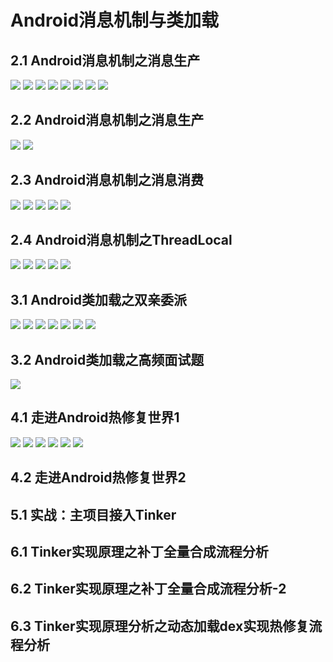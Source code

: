 # Android消息机制与类加载


## 2.1 Android消息机制之消息生产

<img src="image/Android消息机制1.png" style="zoom:100%"> 
<img src="image/Android消息机制2.png" style="zoom:100%"> 
<img src="image/Android消息机制3.png" style="zoom:100%"> 
<img src="image/Android消息机制4.png" style="zoom:100%"> 
<img src="image/Android消息机制5.png" style="zoom:100%"> 
<img src="image/Android消息机制6.png" style="zoom:100%"> 
<img src="image/Android消息机制7.png" style="zoom:100%"> 
<img src="image/Android消息机制8.png" style="zoom:100%">

 ## 2.2 Android消息机制之消息生产

<img src="image/Android消息机制9.png" style="zoom:100%"> 
<img src="image/Android消息机制10.png" style="zoom:100%"> 

## 2.3 Android消息机制之消息消费

<img src="image/Android消息机制11.png" style="zoom:100%">
<img src="image/Android消息机制12.png" style="zoom:100%"> 
<img src="image/Android消息机制13.png" style="zoom:100%"> 
<img src="image/Android消息机制14.png" style="zoom:100%"> 
<img src="image/Android消息机制15.png" style="zoom:100%"> 

## 2.4 Android消息机制之ThreadLocal

<img src="image/Android消息机制16.png" style="zoom:100%"> 
<img src="image/Android消息机制17.png" style="zoom:100%"> 
<img src="image/Android消息机制18.png" style="zoom:100%"> 
<img src="image/Android消息机制19.png" style="zoom:100%"> 
<img src="image/Android消息机制20.png" style="zoom:100%"> 

## 3.1 Android类加载之双亲委派

<img src="image/Android类加载机制1.png" style="zoom:100%"> 
<img src="image/Android类加载机制2.png" style="zoom:100%"> 
<img src="image/Android类加载机制3.png" style="zoom:100%"> 
<img src="image/Android类加载机制4.png" style="zoom:100%"> 
<img src="image/Android类加载机制5.png" style="zoom:100%"> 
<img src="image/Android类加载机制6.png" style="zoom:100%"> 
<img src="image/Android类加载机制7.png" style="zoom:100%"> 

## 3.2 Android类加载之高频面试题

<img src="image/Android类加载机制8.png" style="zoom:100%"> 

## 4.1 走进Android热修复世界1

<img src="image/Android热修复1.png" style="zoom:100%"> 
<img src="image/Android热修复2.png" style="zoom:100%"> 
<img src="image/Android热修复3.png" style="zoom:100%"> 
<img src="image/Android热修复4.png" style="zoom:100%"> 
<img src="image/Android热修复5.png" style="zoom:100%"> 
<img src="image/Android热修复6.png" style="zoom:100%"> 


## 4.2 走进Android热修复世界2
## 5.1 实战：主项目接入Tinker

## 6.1 Tinker实现原理之补丁全量合成流程分析

## 6.2 Tinker实现原理之补丁全量合成流程分析-2
## 6.3 Tinker实现原理分析之动态加载dex实现热修复流程分析

